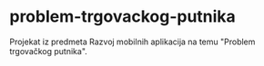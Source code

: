 # problem-trgovackog-putnika
Projekat iz predmeta Razvoj mobilnih aplikacija na temu "Problem trgovačkog putnika".
